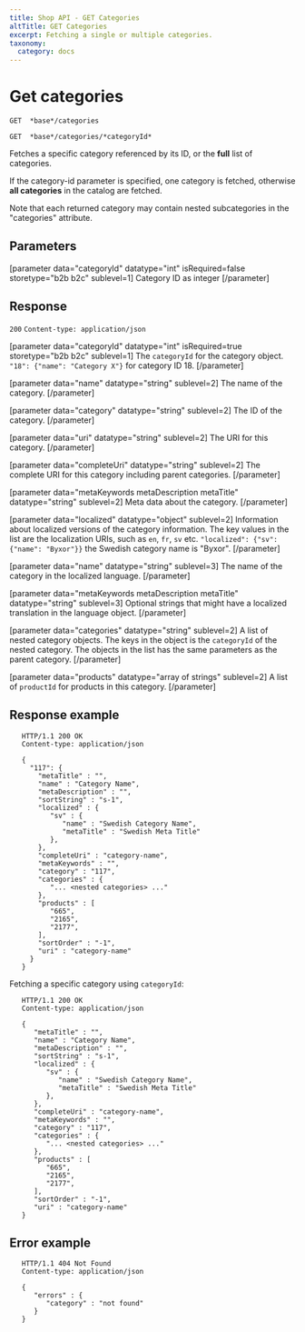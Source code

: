 ```yaml
---
title: Shop API - GET Categories
altTitle: GET Categories
excerpt: Fetching a single or multiple categories.
taxonomy:
  category: docs
---
```


# Get categories

```text
GET  *base*/categories
```

```text
GET  *base*/categories/*categoryId*
```

Fetches a specific category referenced by its ID, or the **full** list of categories.

If the category-id parameter is specified, one category is fetched, otherwise **all categories** in the catalog are fetched.

Note that each returned category may contain nested subcategories in the "categories" attribute.

## Parameters

[parameter data="categoryId" datatype="int" isRequired=false storetype="b2b b2c" sublevel=1]
Category ID as integer
[/parameter]

## Response
`200` `Content-type: application/json`

[parameter data="categoryId" datatype="int" isRequired=true storetype="b2b b2c" sublevel=1]
The ``categoryId`` for the category object.
``"18": {"name": "Category X"}`` for category ID 18.
[/parameter]

[parameter data="name" datatype="string" sublevel=2]
The name of the category.
[/parameter]

[parameter data="category" datatype="string" sublevel=2]
The ID of the category.
[/parameter]

[parameter data="uri" datatype="string" sublevel=2]
The URI for this category.
[/parameter]

[parameter data="completeUri" datatype="string" sublevel=2]
The complete URI for this category including parent categories.
[/parameter]

[parameter data="metaKeywords metaDescription metaTitle" datatype="string" sublevel=2]
Meta data about the category.
[/parameter]

[parameter data="localized" datatype="object" sublevel=2]
Information about localized versions of the category information. The key values in the list are the localization URIs, such as ``en``, ``fr``, ``sv`` etc.
``"localized": {"sv": {"name": "Byxor"}}`` the Swedish category name is "Byxor".
[/parameter]

[parameter data="name" datatype="string" sublevel=3]
The name of the category in the localized language.
[/parameter]

[parameter data="metaKeywords metaDescription metaTitle" datatype="string" sublevel=3]
Optional strings that might have a localized translation in the language object.
[/parameter]

[parameter data="categories" datatype="string" sublevel=2]
A list of nested category objects. The keys in the object is the ``categoryId`` of the nested category.
The objects in the list has the same parameters as the parent category.
[/parameter]

[parameter data="products" datatype="array of strings" sublevel=2]
A list of ``productId`` for products in this category.
[/parameter]

## Response example

```http
   HTTP/1.1 200 OK
   Content-type: application/json

   {
     "117": {
       "metaTitle" : "",
       "name" : "Category Name",
       "metaDescription" : "",
       "sortString" : "s-1",
       "localized" : {
          "sv" : {
             "name" : "Swedish Category Name",
             "metaTitle" : "Swedish Meta Title"
          },
       },
       "completeUri" : "category-name",
       "metaKeywords" : "",
       "category" : "117",
       "categories" : {
          "... <nested categories> ..."
       },
       "products" : [
          "665",
          "2165",
          "2177",
       ],
       "sortOrder" : "-1",
       "uri" : "category-name"
     }
   }
```

Fetching a specific category using `categoryId`:

```http
   HTTP/1.1 200 OK
   Content-type: application/json

   {
      "metaTitle" : "",
      "name" : "Category Name",
      "metaDescription" : "",
      "sortString" : "s-1",
      "localized" : {
         "sv" : {
            "name" : "Swedish Category Name",
            "metaTitle" : "Swedish Meta Title"
         },
      },
      "completeUri" : "category-name",
      "metaKeywords" : "",
      "category" : "117",
      "categories" : {
         "... <nested categories> ..."
      },
      "products" : [
         "665",
         "2165",
         "2177",
      ],
      "sortOrder" : "-1",
      "uri" : "category-name"
   }
```

## Error example

```http
   HTTP/1.1 404 Not Found
   Content-type: application/json

   {
      "errors" : {
         "category" : "not found"
      }
   }
```